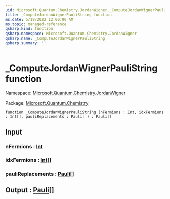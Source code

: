 ```yaml
---
uid: Microsoft.Quantum.Chemistry.JordanWigner._ComputeJordanWignerPauliString
title: _ComputeJordanWignerPauliString function
ms.date: 5/19/2022 12:00:00 AM
ms.topic: managed-reference
qsharp.kind: function
qsharp.namespace: Microsoft.Quantum.Chemistry.JordanWigner
qsharp.name: _ComputeJordanWignerPauliString
qsharp.summary: ''
---
```


# _ComputeJordanWignerPauliString function

Namespace: [Microsoft.Quantum.Chemistry.JordanWigner](xref:Microsoft.Quantum.Chemistry.JordanWigner)

Package: [Microsoft.Quantum.Chemistry](https://nuget.org/packages/Microsoft.Quantum.Chemistry)




```qsharp
function _ComputeJordanWignerPauliString (nFermions : Int, idxFermions : Int[], pauliReplacements : Pauli[]) : Pauli[]
```


## Input

### nFermions : [Int](xref:microsoft.quantum.qsharp.valueliterals#int-literals)




### idxFermions : [Int](xref:microsoft.quantum.qsharp.valueliterals#int-literals)[]




### pauliReplacements : [Pauli](xref:microsoft.quantum.qsharp.valueliterals#pauli-literals)[]





## Output : [Pauli](xref:microsoft.quantum.qsharp.valueliterals#pauli-literals)[]

